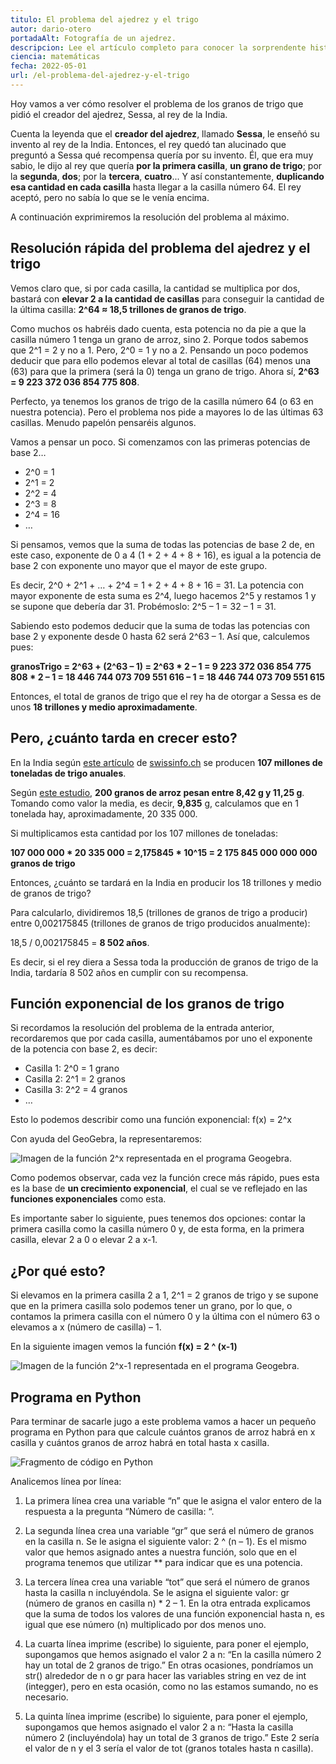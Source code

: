 ```yaml
---
titulo: El problema del ajedrez y el trigo
autor: dario-otero
portadaAlt: Fotografía de un ajedrez.
descripcion: Lee el artículo completo para conocer la sorprendente historia de Sessa y el rey de la India.
ciencia: matemáticas
fecha: 2022-05-01
url: /el-problema-del-ajedrez-y-el-trigo
---
```


Hoy vamos a ver cómo resolver el problema de los granos de trigo que pidió el creador del ajedrez, Sessa, al rey de la India.

Cuenta la leyenda que el **creador del ajedrez**, llamado **Sessa**, le enseñó su invento al rey de la India. Entonces, el rey quedó tan alucinado que preguntó a Sessa qué recompensa quería por su invento. Él, que era muy sabio, le dijo al rey que quería **por la primera casilla**, **un grano de trigo**; por la **segunda**, **dos**; por la **tercera**, **cuatro**... Y así constantemente, **duplicando esa cantidad en cada casilla** hasta llegar a la casilla número 64. El rey aceptó, pero no sabía lo que se le venía encima.

A continuación exprimiremos la resolución del problema al máximo.

## Resolución rápida del problema del ajedrez y el trigo

Vemos claro que, si por cada casilla, la cantidad se multiplica por dos, bastará con **elevar 2 a la cantidad de casillas** para conseguir la cantidad de la última casilla: **2^64 ≈ 18,5 trillones de granos de trigo**.

Como muchos os habréis dado cuenta, esta potencia no da pie a que la casilla número 1 tenga un grano de arroz, sino 2. Porque todos sabemos que 2^1 = 2 y no a 1. Pero, 2^0 = 1 y no a 2. Pensando un poco podemos deducir que para ello podemos elevar al total de casillas (64) menos una (63) para que la primera (será la 0) tenga un grano de trigo. Ahora sí, **2^63 = 9 223 372 036 854 775 808**.

Perfecto, ya tenemos los granos de trigo de la casilla número 64 (o 63 en nuestra potencia). Pero el problema nos pide a mayores lo de las últimas 63 casillas. Menudo papelón pensaréis algunos. 

Vamos a pensar un poco. Si comenzamos con las primeras potencias de base 2…

- 2^0 = 1
- 2^1 = 2
- 2^2 = 4
- 2^3 = 8
- 2^4 = 16
- …

Si pensamos, vemos que la suma de todas las potencias de base 2 de, en este caso, exponente de 0 a 4 (1 + 2 + 4 + 8 + 16), es igual a la potencia de base 2 con exponente uno mayor que el mayor de este grupo.

Es decir, 2^0 + 2^1 + … + 2^4 = 1 + 2 + 4 + 8 + 16 = 31. La potencia con mayor exponente de esta suma es 2^4, luego hacemos 2^5 y restamos 1 y se supone que debería dar 31. Probémoslo: 2^5 – 1 = 32 – 1 = 31.

Sabiendo esto podemos deducir que la suma de todas las potencias con base 2 y exponente desde 0 hasta 62 será 2^63 – 1. Así que, calculemos pues:

**granosTrigo = 2^63 + (2^63 – 1) = 2^63 * 2 – 1 = 9 223 372 036 854 775 808 * 2 – 1 = 18 446 744 073 709 551 616 – 1 = 18 446 744 073 709 551 615**

Entonces, el total de granos de trigo que el rey ha de otorgar a Sessa es de unos **18 trillones y medio aproximadamente**.

## Pero, ¿cuánto tarda en crecer esto?

En la India según [este artículo](https://www.swissinfo.ch/spa/india-trigo_la-india-proh%C3%ADbe-las-exportaciones-de-trigo-por-el-alza-global-de-los-precios) de [swissinfo.ch](http://swissinfo.ch/) se producen **107 millones de toneladas de trigo anuales**.

Según [este estudio](https://www.google.com/url?sa=t&rct=j&q=&esrc=s&source=web&cd=&cad=rja&uact=8&ved=2ahUKEwjJgYvw9bf6AhWMxoUKHb4CBIwQFnoECAoQAw&url=http%3A%2F%2Fwww.scielo.org.mx%2Fscielo.php%3Fscript%3Dsci_arttext%26pid%3DS2007-09342017000300517&usg=AOvVaw3VMsr8jgahEIN72f8rA2QN), **200 granos de arroz pesan entre 8,42 g y 11,25 g**. Tomando como valor la media, es decir, **9,835** g, calculamos que en 1 tonelada hay, aproximadamente, 20 335 000.

Si multiplicamos esta cantidad por los 107 millones de toneladas:

**107 000 000 * 20 335 000 = 2,175845 * 10^15 = 2 175 845 000 000 000 granos de trigo**

Entonces, ¿cuánto se tardará en la India en producir los 18 trillones y medio de granos de trigo?

Para calcularlo, dividiremos 18,5 (trillones de granos de trigo a producir) entre 0,002175845 (trillones de granos de trigo producidos anualmente):

18,5 / 0,002175845 = **8 502 años**.

Es decir, si el rey diera a Sessa toda la producción de granos de trigo de la India, tardaría 8 502 años en cumplir con su recompensa.

## Función exponencial de los granos de trigo

Si recordamos la resolución del problema de la entrada anterior, recordaremos que por cada casilla, aumentábamos por uno el exponente de la potencia con base 2, es decir:

- Casilla 1: 2^0 = 1 grano
- Casilla 2: 2^1 = 2 granos
- Casilla 3: 2^2 = 4 granos
- …

Esto lo podemos describir como una función exponencial: f(x) = 2^x

Con ayuda del GeoGebra, la representaremos:

![Imagen de la función 2^x representada en el programa Geogebra.](/images/contenido/el-problema-del-ajedrez-y-el-trigo/2-elevado-a-x.webp)

Como podemos observar, cada vez la función crece más rápido, pues esta es la base de **un crecimiento exponencial**, el cual se ve reflejado en las **funciones exponenciales** como esta.

Es importante saber lo siguiente, pues tenemos dos opciones: contar la primera casilla como la casilla número 0 y, de esta forma, en la primera casilla, elevar 2 a 0 o elevar 2 a x-1.

## ¿Por qué esto?

Si elevamos en la primera casilla 2 a 1, 2^1 = 2 granos de trigo y se supone que en la primera casilla solo podemos tener un grano, por lo que, o contamos la primera casilla con el número 0 y la última con el número 63 o elevamos a x (número de casilla) – 1.

En la siguiente imagen vemos la función **f(x) = 2 ^ (x-1)**

![Imagen de la función 2^x-1 representada en el programa Geogebra.](/images/contenido/el-problema-del-ajedrez-y-el-trigo/2-elevado-a-x-1.webp)

## Programa en Python

Para terminar de sacarle jugo a este problema vamos a hacer un pequeño programa en Python para que calcule cuántos granos de arroz habrá en x casilla y cuántos granos de arroz habrá en total hasta x casilla.

![Fragmento de código en Python](/images/contenido/el-problema-del-ajedrez-y-el-trigo/fragmento.webp)

Analicemos línea por línea:

1. La primera línea crea una variable “n” que le asigna el valor entero de la respuesta a la pregunta “Número de casilla: “.

2. La segunda línea crea una variable “gr” que será el número de granos en la casilla n. Se le asigna el siguiente valor: 2 ^ (n – 1). Es el mismo valor que hemos asignado antes a nuestra función, solo que en el programa tenemos que utilizar ** para indicar que es una potencia.

3. La tercera línea crea una variable “tot” que será el número de granos hasta la casilla n incluyéndola. Se le asigna el siguiente valor: gr (número de granos en casilla n) * 2 – 1. En la otra entrada explicamos que la suma de todos los valores de una función exponencial hasta n, es igual que ese número (n) multiplicado por dos menos uno.

4. La cuarta línea imprime (escribe) lo siguiente, para poner el ejemplo, supongamos que hemos asignado el valor 2 a n: “En la casilla número 2 hay un total de 2 granos de trigo.” En otras ocasiones, pondríamos un str() alrededor de n o gr para hacer las variables string en vez de int (integger), pero en esta ocasión, como no las estamos sumando, no es necesario.

5. La quinta línea imprime (escribe) lo siguiente, para poner el ejemplo, supongamos que hemos asignado el valor 2 a n: “Hasta la casilla número 2 (incluyéndola) hay un total de 3 granos de trigo.” Este 2 sería el valor de n y el 3 sería el valor de tot (granos totales hasta n casilla).